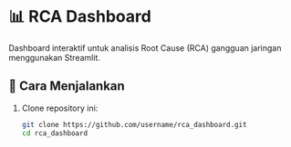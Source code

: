 # 📊 RCA Dashboard

Dashboard interaktif untuk analisis Root Cause (RCA) gangguan jaringan menggunakan Streamlit.

## 🚀 Cara Menjalankan

1. Clone repository ini:
   ```bash
   git clone https://github.com/username/rca_dashboard.git
   cd rca_dashboard